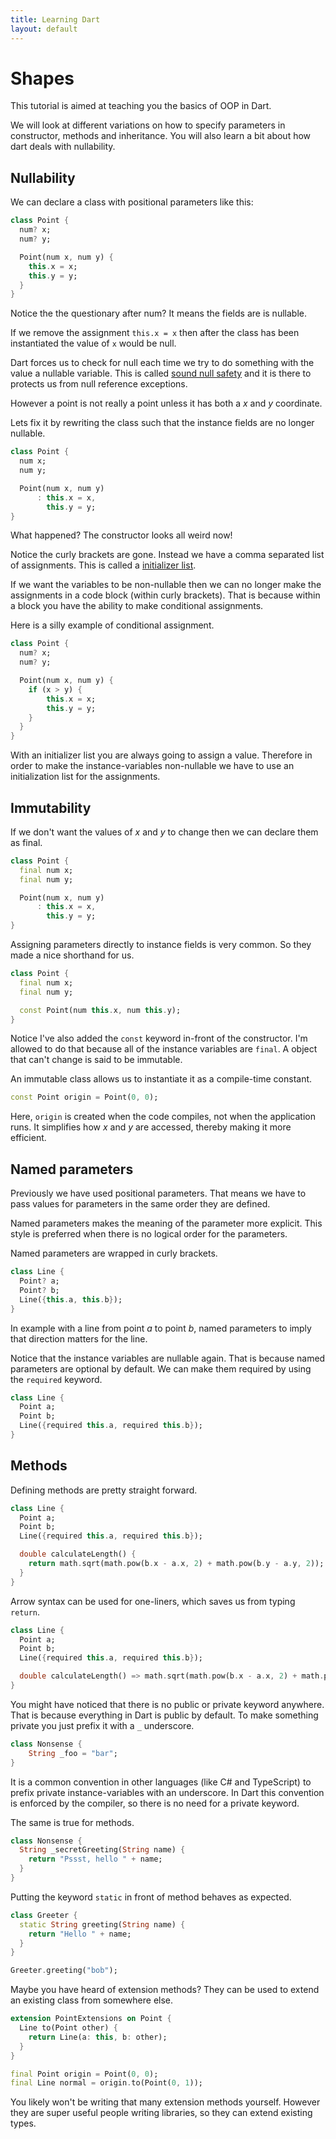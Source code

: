 ```yaml
---
title: Learning Dart
layout: default
---
```


# Shapes

This tutorial is aimed at teaching you the basics of OOP in Dart.

We will look at different variations on how to specify parameters in constructor, methods and inheritance.
You will also learn a bit about how dart deals with nullability.

## Nullability

We can declare a class with positional parameters like this:

```dart
class Point {
  num? x;
  num? y;

  Point(num x, num y) {
    this.x = x;
    this.y = y;
  }
}
```

Notice the the questionary after num?
It means the fields are is nullable.

If we remove the assignment `this.x = x` then after the class has been
instantiated the value of `x` would be null.

Dart forces us to check for null each time we try to do something with the value
a nullable variable.
This is called [sound null safety](https://dart.dev/null-safety) and it is there
to protects us from null reference exceptions.

However a point is not really a point unless it has both a *x* and *y* coordinate.

Lets fix it by rewriting the class such that the instance fields are no longer nullable.

```dart
class Point {
  num x;
  num y;

  Point(num x, num y)
      : this.x = x,
        this.y = y;
}
```

What happened? The constructor looks all weird now!

Notice the curly brackets are gone. Instead we have a comma separated list of assignments.
This is called a [initializer list](https://dart.dev/language/constructors#initializer-list).

If we want the variables to be non-nullable then we can no longer make the assignments in a code block (within curly brackets).
That is because within a block you have the ability to make conditional assignments.

Here is a silly example of conditional assignment.

```dart
class Point {
  num? x;
  num? y;

  Point(num x, num y) {
    if (x > y) {
        this.x = x;
        this.y = y;
    }
  }
}
```

With an initializer list you are always going to assign a value.
Therefore in order to make the instance-variables non-nullable we have to use an initialization list for the assignments.

## Immutability

If we don't want the values of *x* and *y* to change then we can declare them as final.

```dart
class Point {
  final num x;
  final num y;

  Point(num x, num y)
      : this.x = x,
        this.y = y;
}
```

Assigning parameters directly to instance fields is very common.
So they made a nice shorthand for us.

```dart
class Point {
  final num x;
  final num y;

  const Point(num this.x, num this.y);
}
```

Notice I've also added the `const` keyword in-front of the constructor.
I'm allowed to do that because all of the instance variables are `final`.
A object that can't change is said to be immutable.

An immutable class allows us to instantiate it as a compile-time constant.

```dart
const Point origin = Point(0, 0);
```

Here, `origin` is created when the code compiles, not when the application runs.
It simplifies how *x* and *y* are accessed, thereby making it more efficient.

## Named parameters

Previously we have used positional parameters.
That means we have to pass values for parameters in the same order they are defined.

Named parameters makes the meaning of the parameter more explicit.
This style is preferred when there is no logical order for the parameters.

Named parameters are wrapped in curly brackets.

```dart
class Line {
  Point? a;
  Point? b;
  Line({this.a, this.b});
}
```

In example with a line from point *a* to point *b*, named parameters to imply that direction matters for the line.

Notice that the instance variables are nullable again.
That is because named parameters are optional by default.
We can make them required by using the `required` keyword.

```dart
class Line {
  Point a;
  Point b;
  Line({required this.a, required this.b});
}
```

## Methods

Defining methods are pretty straight forward.

```dart
class Line {
  Point a;
  Point b;
  Line({required this.a, required this.b});

  double calculateLength() {
    return math.sqrt(math.pow(b.x - a.x, 2) + math.pow(b.y - a.y, 2));
  }
}
```

Arrow syntax can be used for one-liners, which saves us from typing `return`.

```dart
class Line {
  Point a;
  Point b;
  Line({required this.a, required this.b});

  double calculateLength() => math.sqrt(math.pow(b.x - a.x, 2) + math.pow(b.y - a.y, 2));
}
```

You might have noticed that there is no public or private keyword anywhere.
That is because everything in Dart is public by default.
To make something private you just prefix it with a `_` underscore.

```dart
class Nonsense {
    String _foo = "bar";
}
```

It is a common convention in other languages (like C# and TypeScript) to prefix private instance-variables with an underscore.
In Dart this convention is enforced by the compiler, so there is no need for a private keyword.

The same is true for methods.

```dart
class Nonsense {
  String _secretGreeting(String name) {
    return "Pssst, hello " + name;
  }
}
```

Putting the keyword `static` in front of method behaves as expected.

```dart
class Greeter {
  static String greeting(String name) {
    return "Hello " + name;
  }
}

Greeter.greeting("bob");
```

Maybe you have heard of extension methods?
They can be used to extend an existing class from somewhere else.

```dart
extension PointExtensions on Point {
  Line to(Point other) {
    return Line(a: this, b: other);
  }
}

final Point origin = Point(0, 0);
final Line normal = origin.to(Point(0, 1));
```

You likely won't be writing that many extension methods yourself.
However they are super useful people writing libraries, so they can extend
existing types.